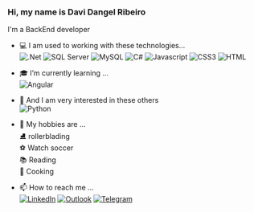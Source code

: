 ### Hi, my name is Davi Dangel Ribeiro

I'm a BackEnd developer
- :computer: I am used to working with these technologies...<br/>
 ![.Net](https://img.shields.io/badge/.NET-5C2D91?style=for-the-badge&logo=dot-net&logoColor=white)
 ![SQL Server](	https://img.shields.io/badge/Microsoft%20SQL%20Sever-CC2927?style=for-the-badge&logo=microsoft%20sql%20server&logoColor=white)
 ![MySQL](https://img.shields.io/badge/MySQL-00000F?style=for-the-badge&logo=mysql&logoColor=white)
 ![C#](https://img.shields.io/badge/C%23-239120?style=for-the-badge&logo=c-sharp&logoColor=white)
 ![Javascript](https://img.shields.io/badge/JavaScript-F7DF1E?style=for-the-badge&logo=javascript&logoColor=black)
 ![CSS3](https://img.shields.io/badge/CSS3-1572B6?style=for-the-badge&logo=css3&logoColor=white)
 ![HTML](https://img.shields.io/badge/HTML5-E34F26?style=for-the-badge&logo=html5&logoColor=white)
 
- :mortar_board: I’m currently learning ...<br/> 
![Angular](https://img.shields.io/badge/Angular-DD0031?style=for-the-badge&logo=angular&logoColor=white)

- :floppy_disk: And I am very interested in these others<br/> 
![Python](https://img.shields.io/badge/Python-14354C?style=for-the-badge&logo=python&logoColor=white)

- 👀 My hobbies are ...<br/> 
:ice_skate: rollerblading<br/> 
:soccer: Watch soccer<br/> 
:books: Reading<br/> 
:stuffed_flatbread: Cooking

- 📫 How to reach me ...<br/> 
 [![LinkedIn](https://img.shields.io/badge/LinkedIn-0077B5?style=for-the-badge&logo=linkedin&logoColor=white)](https://www.linkedin.com/in/davidangelribeiro/)
 [![Outlook](https://img.shields.io/badge/Microsoft_Outlook-0078D4?style=for-the-badge&logo=microsoft-outlook&logoColor=white)](mailto:davi.dangel@outlook.com)
 [![Telegram](https://img.shields.io/badge/Telegram-2CA5E0?style=for-the-badge&logo=telegram&logoColor=white)](https://t.me/Ddangel)
 
 
<!---
davi-dangel/davi-dangel is a ✨ special ✨ repository because its `README.md` (this file) appears on your GitHub profile.
You can click the Preview link to take a look at your changes.
--->

